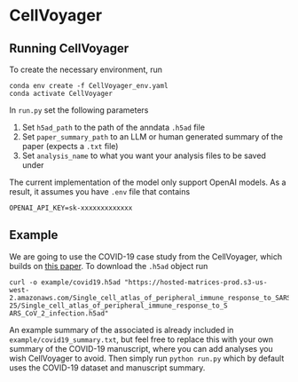 # CellVoyager
## Running CellVoyager
To create the necessary environment, run
```
conda env create -f CellVoyager_env.yaml
conda activate CellVoyager
```
In `run.py` set the following parameters
1. Set `h5ad_path` to the path of the anndata `.h5ad` file
2. Set `paper_summary_path` to an LLM or human generated summary of the paper (expects a `.txt` file)
3. Set `analysis_name` to what you want your analysis files to be saved under

The current implementation of the model only support OpenAI models. As a result, it assumes you have `.env` file that contains
```
OPENAI_API_KEY=sk-xxxxxxxxxxxxx
```

## Example
We are going to use the COVID-19 case study from the CellVoyager, which builds on [this paper](https://www.nature.com/articles/s41591-020-0944-y).
To download the `.h5ad` object run
```
curl -o example/covid19.h5ad "https://hosted-matrices-prod.s3-us-
west-2.amazonaws.com/Single_cell_atlas_of_peripheral_immune_response_to_SARS_CoV_2_infection-25/Single_cell_atlas_of_peripheral_immune_response_to_S
ARS_CoV_2_infection.h5ad"
```
An example summary of the associated is already included in `example/covid19_summary.txt`, but feel free to replace this with your own summary of the COVID-19 manuscript, where you can add analyses you wish CellVoyager to avoid.
Then simply run `python run.py` which by default uses the COVID-19 dataset and manuscript summary.
